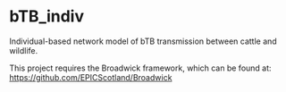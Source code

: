 # bTB_indiv
Individual-based network model of bTB transmission between cattle and wildlife.

This project requires the Broadwick framework, which can be found at:
https://github.com/EPICScotland/Broadwick


